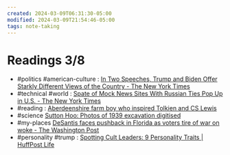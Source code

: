 ```yaml
---
created: 2024-03-09T06:31:30-05:00
modified: 2024-03-09T21:54:46-05:00
tags: note-taking
---
```


# Readings 3/8

- #politics #american-culture :  [In Two Speeches, Trump and Biden Offer Starkly Different Views of the Country - The New York Times](https://www.nytimes.com/2024/03/08/us/politics/trump-biden-speeches.html)
- #technical #world : [Spate of Mock News Sites With Russian Ties Pop Up in U.S. - The New York Times](https://www.nytimes.com/2024/03/07/business/media/russia-us-news-sites.html)
- #reading : [Aberdeenshire farm boy who inspired Tolkien and CS Lewis](https://www.bbc.com/news/articles/clkm0ejnzedo)
- #science [Sutton Hoo: Photos of 1939 excavation digitised](https://www.bbc.com/news/uk-england-suffolk-58727183)
- #my-places [DeSantis faces pushback in Florida as voters tire of war on woke - The Washington Post](https://www.washingtonpost.com/nation/2024/03/09/desantis-florida-woke-culture-wars-legislature/?utm_source=newsshowcase&utm_medium=gnews&utm_campaign=CDAqDwgAKgcICjCO1JQKMLfRdDDks_UB&utm_content=rundown)
- #personality #trump : [Spotting Cult Leaders: 9 Personality Traits | HuffPost Life](https://www.huffpost.com/entry/cult-leaders-personality-traits-common_l_65c17191e4b0dbc806adcdba)
